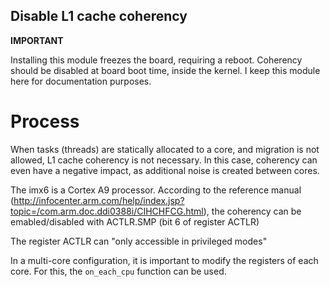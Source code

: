 ## Disable L1 cache coherency

**IMPORTANT**

Installing this module freezes the board, requiring a reboot. Coherency should be disabled at board boot time, inside the kernel. I keep this module here for documentation purposes.

# Process

When tasks (threads) are statically allocated to a core, and migration is not allowed, L1 cache coherency is not
necessary. In this case, coherency can even have a negative impact, as additional noise is created between cores.

The imx6 is a Cortex A9 processor. According to the reference manual 
(http://infocenter.arm.com/help/index.jsp?topic=/com.arm.doc.ddi0388i/CIHCHFCG.html), the coherency can be
emabled/disabled with ACTLR.SMP (bit 6 of register ACTLR)

The register ACTLR can "only accessible in privileged modes"  

In a multi-core configuration, it is important to modify the registers of each core. For this, the `on_each_cpu`
function can be used.
